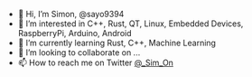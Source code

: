 - 👋 Hi, I’m Simon, @sayo9394
- 👀 I’m interested in C++, Rust, QT, Linux, Embedded Devices, RaspberryPi, Arduino, Android
- 🌱 I’m currently learning Rust, C++, Machine Learning
- 💞️ I’m looking to collaborate on ...
- 📫 How to reach me on Twitter [@_Sim_On](https://twitter.com/_Sim_On)

<!---
sayo9394/sayo9394 is a ✨ special ✨ repository because its `README.md` (this file) appears on your GitHub profile.
You can click the Preview link to take a look at your changes.
--->
